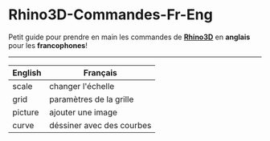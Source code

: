 # Rhino3D-Commandes-Fr-Eng
Petit guide pour prendre en main les commandes de [**Rhino3D**](https://www.rhino3d.com/fr/) en **anglais** pour les **francophones**!

---

| English | Français |
| --- | --- |
| scale | changer l'échelle |
| grid | paramètres de la grille |
| picture | ajouter une image |
| curve | déssiner avec des courbes|


